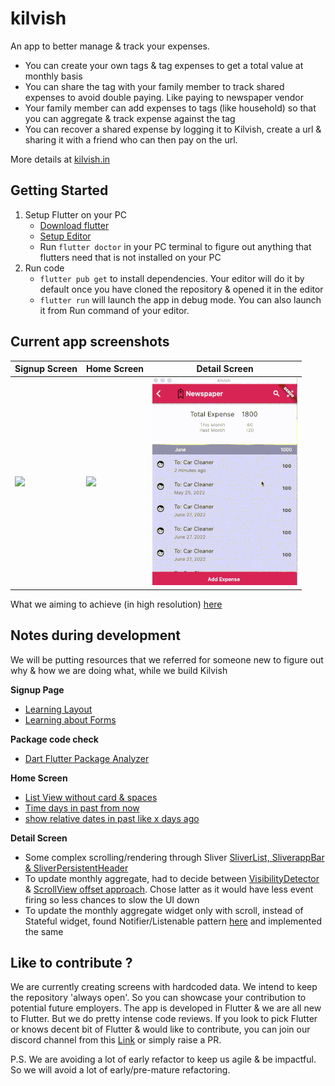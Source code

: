 # kilvish

An app to better manage & track your expenses. 

- You can create your own tags & tag expenses to get a total value at monthly basis
- You can share the tag with your family member to track shared expenses to avoid double paying. Like paying to newspaper vendor 
- Your family member can add expenses to tags (like household) so that you can aggregate & track expense against the tag
- You can recover a shared expense by logging it to Kilvish, create a url & sharing it with a friend who can then pay on the url. 

More details at [kilvish.in](https://kilvish.in)

## Getting Started

1. Setup Flutter on your PC
   - [Download flutter](https://docs.flutter.dev/get-started/install)
   - [Setup Editor](https://docs.flutter.dev/get-started/editor?tab=vscode)
   - Run `flutter doctor` in your PC terminal to figure out anything that flutters need that is not installed on your PC
2. Run code
   - `flutter pub get` to install dependencies. Your editor will do it by default once you have cloned the repository & opened it in the editor
   - `flutter run` will launch the app in debug mode. You can also launch it from Run command of your editor.

## Current app screenshots

|         **Signup Screen**          |        **Home Screen**           |         **Detail Screen**        |
|------------------------------------|----------------------------------|----------------------------------|
| ![](screenshots/signup-screen.png) | ![](screenshots/home-screen.png) |![](screenshots/detail_screen.gif)|



What we aiming to achieve (in high resolution) [here](https://app.moqups.com/4J1cgkPSrhVkHQJhlKViEu4fKGFXatNp/view/page/ae8fe8eb0?ui=0&fit_width=1)

## Notes during development

We will be putting resources that we referred for someone new to figure out why & how we are doing what, while we build Kilvish

**Signup Page**
- [Learning Layout](https://docs.flutter.dev/development/ui/layout)
- [Learning about Forms](https://docs.flutter.dev/cookbook/forms)

**Package code check**
- [Dart Flutter Package Analyzer](https://github.com/marketplace/actions/dart-flutter-package-analyzer)

**Home Screen**
 - [List View without card & spaces](https://codesinsider.com/flutter-listview-example/#ListViewseparated)
 - [Time days in past from now](https://stackoverflow.com/questions/61682959/the-date-of-yesterday-in-flutter)
 - [show relative dates in past like x days ago](https://pub.dev/packages/jiffy#relative-time)

**Detail Screen**
 - Some complex scrolling/rendering through Sliver [SliverList, SliverappBar & SliverPersistentHeader](https://medium.com/flutter/slivers-demystified-6ff68ab0296f)
 - To update monthly aggregate, had to decide between [VisibilityDetector](https://stackoverflow.com/questions/63573632/how-to-get-the-index-number-on-scroll-for-listview-in-flutter) & [ScrollView offset approach](https://github.com/flutter/flutter/issues/19941). Chose latter as it would have less event firing so less chances to slow the UI down
 - To update the monthly aggregate widget only with scroll, instead of Stateful widget, found Notifier/Listenable pattern [here](https://api.flutter.dev/flutter/widgets/ValueListenableBuilder-class.html) and implemented the same

## Like to contribute ?

We are currently creating screens with hardcoded data. We intend to keep the repository 'always open'. So you can showcase your contribution to potential future employers. The app is developed in Flutter & we are all new to Flutter. But we do pretty intense code reviews. If you look to pick Flutter or knows decent bit of Flutter & would like to contribute, you can join our discord channel from this [Link](https://discord.gg/fhW8AgR9) or simply raise a PR. 

P.S. We are avoiding a lot of early refactor to keep us agile & be impactful. So we will avoid a lot of early/pre-mature refactoring. 
